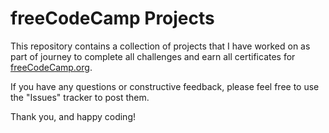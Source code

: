 # freeCodeCamp Projects

This repository contains a collection of projects that I have worked on as part of journey to complete all challenges and earn all certificates for [freeCodeCamp.org](https://wwww.freecodecamp.org).

If you have any questions or constructive feedback, please feel free to use the "Issues" tracker to post them.

Thank you, and happy coding!